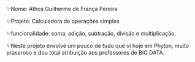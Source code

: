 ✨Nome: Athos Guilherme de França Pereira

✨Projeto: Calculadora de operações simples

✨funcionalidade: soma, adição, subtração, divisão e multiplicação.

✨Neste projeto envolve um pouco de tudo que vi hoje em Phyton, muito praseroso e dou total atribuição aos professores de BIG DATA.
<!---
def add(x, y):
    return x + y

def subtract(x, y):
    return x - y

def multiply(x, y):
    return x * y

def divide(x, y):
    if y == 0:
        return "Erro! Divisão por zero."
    return x / y

def main():
    while True:
        print("Selecione a operação:")
        print("1. Adição")
        print("2. Subtração")
        print("3. Multiplicação")
        print("4. Divisão")
        print("5. Sair")

        escolha = input("Digite sua escolha (1/2/3/4/5): ")

        if escolha == '5':
            print("Saindo...")
            break

        if escolha in ['1', '2', '3', '4']:
            num1 = float(input("Digite o primeiro número: "))
            num2 = float(input("Digite o segundo número: "))

            if escolha == '1':
                print(f"Resultado: {num1} + {num2} = {add(num1, num2)}")
            elif escolha == '2':
                print(f"Resultado: {num1} - {num2} = {subtract(num1, num2)}")
            elif escolha == '3':
                print(f"Resultado: {num1} * {num2} = {multiply(num1, num2)}")
            elif escolha == '4':
                print(f"Resultado: {num1} / {num2} = {divide(num1, num2)}")
        else:
            print("Escolha inválida. Tente novamente.")

if __name__ == "__main__":
    main()

--->
